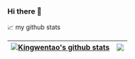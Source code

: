 ### Hi there 👋



📈 my github stats

| <a href="https://github.com/anuraghazra/github-readme-stats"><img align="center" src="https://github-readme-stats.vercel.app/api?username=Kingwentao&show_icons=true&include_all_commits=true&theme=buefy&hide_border=true" alt="Kingwentao's github stats" /></a> | <a href="https://github.com/anuraghazra/github-readme-stats"><img align="center" src="https://github-readme-stats.vercel.app/api/top-langs/?username=Kingwentao&layout=compact&theme=buefy&hide_border=true" /></a> |
| ------------- | ------------- |
  
  
